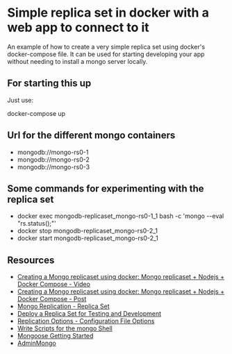 # Simple replica set in docker with a web app to connect to it

An example of how to create a very simple replica set using docker's docker-compose file.  It can be used for starting developing your app without needing to install a mongo server locally.

## For starting this up

Just use:

docker-compose up

## Url for the different mongo containers

* mongodb://mongo-rs0-1
* mongodb://mongo-rs0-2
* mongodb://mongo-rs0-3

## Some commands for experimenting with the replica set

* docker exec mongodb-replicaset_mongo-rs0-1_1 bash -c 'mongo --eval "rs.status();"'
* docker stop mongodb-replicaset_mongo-rs0-2_1
* docker start mongodb-replicaset_mongo-rs0-2_1

## Resources 
* [Creating a Mongo replicaset using docker: Mongo replicaset + Nodejs + Docker Compose - Video](https://youtu.be/mlw7vWISaF4)
* [Creating a Mongo replicaset using docker: Mongo replicaset + Nodejs + Docker Compose - Post](https://www.dlighthouse.co/2018/03/creating-mongo-replicaset-using-docker.html)
* [Mongo Replication - Replica Set](https://docs.mongodb.com/manual/replication/)
* [Deploy a Replica Set for Testing and Development](https://docs.mongodb.com/manual/tutorial/deploy-replica-set-for-testing/)
* [Replication Options - Configuration File Options](https://docs.mongodb.com/manual/reference/configuration-options/#replication-options)
* [Write Scripts for the mongo Shell](https://docs.mongodb.com/manual/tutorial/write-scripts-for-the-mongo-shell/)
* [Mongoose Getting Started](http://mongoosejs.com/docs/)
* [AdminMongo](https://github.com/mrvautin/adminMongo)
